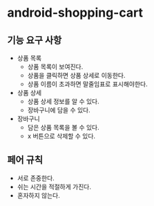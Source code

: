 # android-shopping-cart

## 기능 요구 사항

- 상품 목록
    - 상품 목록이 보여진다.
    - 상품을 클릭하면 상품 상세로 이동한다.
    - 상품 이름이 초과하면 말줄임표로 표시해야한다.
- 상품 상세
    - 상품 상세 정보를 알 수 있다.
    - 장바구니에 담을 수 있다.
- 장바구니
    - 담은 상품 목록을 볼 수 있다.
    - x 버튼으로 삭제할 수 있다.

## 페어 규칙

- 서로 존중한다.
- 쉬는 시간을 적절하게 가진다.
- 혼자하지 않는다.
